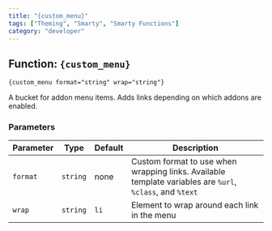 ```yaml
---
title: "{custom_menu}"
tags: ["Theming", "Smarty", "Smarty Functions"]
category: "developer"
---
```


## Function: `{custom_menu}`

```
{custom_menu format="string" wrap="string"}
```

A bucket for addon menu items. Adds links depending on which addons are enabled.

### Parameters

Parameter   | Type      | Default   | Description
---         | ---       | ---       | ---
`format`    | `string`  | none      | Custom format to use when wrapping links. Available template variables are `%url`, `%class`, and `%text`
`wrap`      | `string`  | `li`      | Element to wrap around each link in the menu
